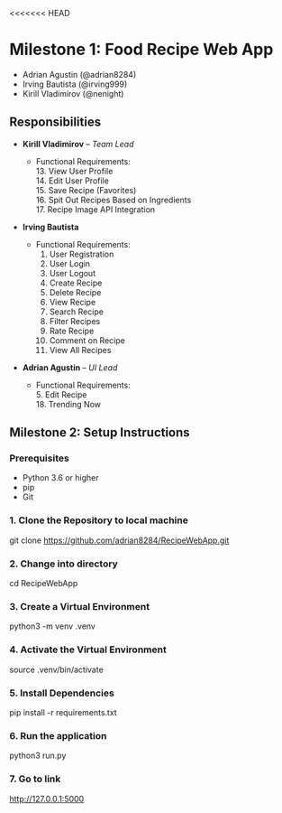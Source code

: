 <<<<<<< HEAD
# Milestone 1: Food Recipe Web App
- Adrian Agustin (@adrian8284)
- Irving Bautista (@irving999)
- Kirill Vladimirov (@nenight)

## Responsibilities

- **Kirill Vladimirov** – *Team Lead*
  - Functional Requirements:  
    13. View User Profile  
    14. Edit User Profile  
    15. Save Recipe (Favorites)  
    16. Spit Out Recipes Based on Ingredients  
    17. Recipe Image API Integration  

- **Irving Bautista**
  - Functional Requirements:  
    1. User Registration  
    2. User Login  
    3. User Logout  
    4. Create Recipe  
    6. Delete Recipe  
    7. View Recipe  
    8. Search Recipe  
    9. Filter Recipes  
    10. Rate Recipe  
    11. Comment on Recipe  
    12. View All Recipes  

- **Adrian Agustin** – *UI Lead*
  - Functional Requirements:  
    5. Edit Recipe  
    18. Trending Now

## Milestone 2: Setup Instructions

### Prerequisites
- Python 3.6 or higher
- pip 
- Git 

### 1. Clone the Repository to local machine
git clone https://github.com/adrian8284/RecipeWebApp.git

### 2. Change into directory
cd RecipeWebApp 

### 3. Create a Virtual Environment
python3 -m venv .venv

### 4. Activate the Virtual Environment
source .venv/bin/activate

### 5. Install Dependencies
pip install -r requirements.txt

### 6. Run the application 
python3 run.py

### 7. Go to link
http://127.0.0.1:5000